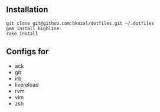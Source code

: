 ## Installation

    git clone git@github.com:bkozal/dotfiles.git ~/.dotfiles
    gem install highline
    rake install

## Configs for

* ack
* git
* irb
* livereload
* rvm
* vim
* zsh
